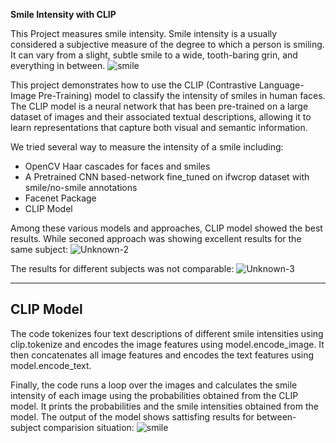 **Smile Intensity with CLIP**

This Project measures smile intensity. Smile intensity is a usually considered a subjective measure of the degree to which a person is smiling. It can vary from a slight, subtle smile to a wide, tooth-baring grin, and everything in between.
![smile](https://user-images.githubusercontent.com/71953974/235794735-52c273e0-51ad-4e1e-9660-57ac127d48bf.png)

This project demonstrates how to use the CLIP (Contrastive Language-Image Pre-Training) model to classify the intensity of smiles in human faces. The CLIP model is a neural network that has been pre-trained on a large dataset of images and their associated textual descriptions, allowing it to learn representations that capture both visual and semantic information.

 We tried several way to measure the intensity of a smile including: 
- OpenCV Haar cascades for faces and smiles
- A Pretrained CNN based-network fine_tuned on ifwcrop dataset with smile/no-smile annotations
- Facenet Package
- CLIP Model

Among these various models and approaches, CLIP model showed the best results. While seconed approach was showing excellent results for the same subject:
![Unknown-2](https://user-images.githubusercontent.com/71953974/235799186-a961849b-a2bb-4bfd-aeee-8a3741d3767c.png)


The results for different subjects was not comparable:
![Unknown-3](https://user-images.githubusercontent.com/71953974/235799199-95046e09-0d43-499b-8c75-70ebc545e213.png)


-----------------------------------------------------------------------------------------------------------------------------------------------
**CLIP Model**
-----------------------------------------------------------------------------------------------------------------------------------------------

The code tokenizes four text descriptions of different smile intensities using clip.tokenize and encodes the image features using model.encode_image. It then concatenates all image features and encodes the text features using model.encode_text.

Finally, the code runs a loop over the images and calculates the smile intensity of each image using the probabilities obtained from the CLIP model. It prints the probabilities and the smile intensities obtained from the model. The output of the model shows sattisfing results for between-subject comparision situation:
![smile](https://user-images.githubusercontent.com/71953974/235794735-52c273e0-51ad-4e1e-9660-57ac127d48bf.png)

